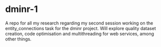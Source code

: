 # dminr-1
A repo for all my research regarding my second session working on the entity_connections task for the dminr project. Will explore quality dataset creation, code optimisation and multithreading for web services, among other things.
